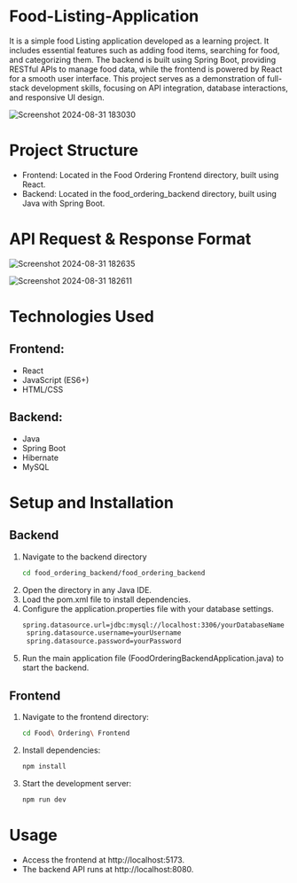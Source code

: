﻿# Food-Listing-Application
It is a simple food Listing application developed as a learning project. It includes essential features such as adding food items, searching for food, and categorizing them. The backend is built using Spring Boot, providing RESTful APIs to manage food data, while the frontend is powered by React for a smooth user interface. This project serves as a demonstration of full-stack development skills, focusing on API integration, database interactions, and responsive UI design.

![Screenshot 2024-08-31 183030](https://github.com/user-attachments/assets/4dfd82bf-4c1c-45be-a137-705e290fc72f)



# Project Structure
- Frontend: Located in the Food Ordering Frontend directory, built using React.
- Backend: Located in the food_ordering_backend directory, built using Java with Spring Boot.

# API Request & Response Format 

![Screenshot 2024-08-31 182635](https://github.com/user-attachments/assets/d0ad1603-8988-4ac4-bb39-4a940041bd74)

![Screenshot 2024-08-31 182611](https://github.com/user-attachments/assets/1170e039-234b-421a-96e1-7daf2d82024d)

# Technologies Used 
## Frontend:
- React
- JavaScript (ES6+)
- HTML/CSS
## Backend:
- Java
- Spring Boot
- Hibernate
- MySQL


# Setup and Installation

## Backend

1. Navigate to the backend directory
   ```bash
   cd food_ordering_backend/food_ordering_backend
2. Open the directory in any Java IDE.
3. Load the pom.xml file to install dependencies.
4. Configure the application.properties file with your database settings.
   ``` bash
   spring.datasource.url=jdbc:mysql://localhost:3306/yourDatabaseName
    spring.datasource.username=yourUsername
    spring.datasource.password=yourPassword
5. Run the main application file (FoodOrderingBackendApplication.java) to start the backend.

## Frontend 

1. Navigate to the frontend directory:
   ``` bash
   cd Food\ Ordering\ Frontend
2. Install dependencies:
   ``` bash
   npm install
3. Start the development server:
   ``` bash
   npm run dev
# Usage
- Access the frontend at http://localhost:5173.
- The backend API runs at http://localhost:8080.
